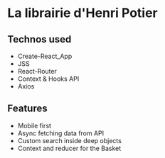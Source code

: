 # La librairie d'Henri Potier

## Technos used

- Create-React_App
- JSS
- React-Router
- Context & Hooks API
- Axios

## Features

- Mobile first
- Async fetching data from API
- Custom search inside deep objects
- Context and reducer for the Basket
